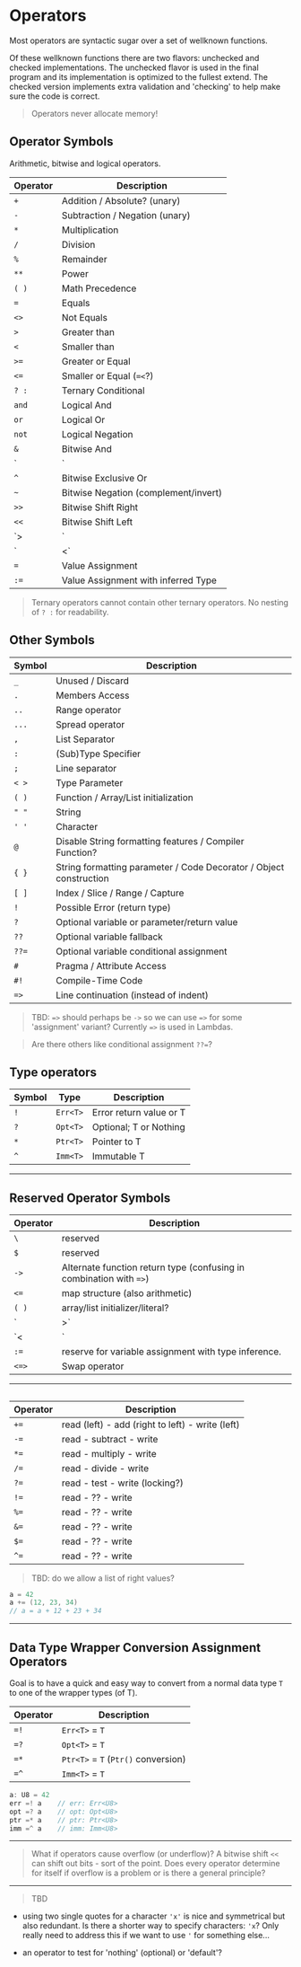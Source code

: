 # Operators

Most operators are syntactic sugar over a set of wellknown functions.

Of these wellknown functions there are two flavors: unchecked and checked implementations. The unchecked flavor is used in the final program and its implementation is optimized to the fullest extend. The checked version implements extra validation and 'checking' to help make sure the code is correct.

> Operators never allocate memory!

## Operator Symbols

Arithmetic, bitwise and logical operators.

| Operator | Description
|---|---
| `+` | Addition / Absolute? (unary)
| `-` | Subtraction / Negation (unary)
| `*` | Multiplication
| `/` | Division
| `%` | Remainder
| `**` | Power
| `( )` | Math Precedence
| `=` | Equals
| `<>` | Not Equals
| `>` | Greater than
| `<` | Smaller than
| `>=` | Greater or Equal
| `<=` | Smaller or Equal (`=<`?)
| `? :` | Ternary Conditional
| `and` | Logical And
| `or` | Logical Or
| `not` | Logical Negation
| `&` | Bitwise And
| `|` | Bitwise Or
| `^` | Bitwise Exclusive Or
| `~` | Bitwise Negation (complement/invert)
| `>>` | Bitwise Shift Right
| `<<` | Bitwise Shift Left
| `>|` | Bitwise Rotate Right
| `|<` | Bitwise Rotate Left
| `=` | Value Assignment
| `:=` | Value Assignment with inferred Type

> Ternary operators cannot contain other ternary operators. No nesting of `? :` for readability.

## Other Symbols

| Symbol | Description
|---|---
| `_` | Unused / Discard
| `.` | Members Access
| `..` | Range operator
| `...` | Spread operator
| `,` | List Separator
| `:` | (Sub)Type Specifier
| `;` | Line separator
| `< >` | Type Parameter
| `( )` | Function / Array/List initialization
| `" "` | String
| `' '` | Character
| `@` | Disable String formatting features / Compiler Function?
| `{ }` | String formatting parameter / Code Decorator / Object construction
| `[ ]` | Index / Slice / Range / Capture
| `!` | Possible Error (return type)
| `?` | Optional variable or parameter/return value
| `??` | Optional variable fallback
| `??=` | Optional variable conditional assignment
| `#` | Pragma / Attribute Access
| `#!` | Compile-Time Code
| `=>` | Line continuation (instead of indent)

> TBD: `=>` should perhaps be `->` so we can use `=>` for some 'assignment' variant? Currently `=>` is used in Lambdas.

> Are there others like conditional assignment `??=`?

## Type operators

| Symbol | Type | Description
|---|---|---
| `!` | `Err<T>`  | Error return value or T
| `?` | `Opt<T>`  | Optional; T or Nothing
| `*` | `Ptr<T>`  | Pointer to T
| `^` | `Imm<T>`  | Immutable T

---

## Reserved Operator Symbols

| Operator | Description
|---|---
| `\` | reserved
| `$` | reserved
| `->` | Alternate function return type (confusing in combination with `=>`)
| `<=` | map structure (also arithmetic)
| `( )` | array/list initializer/literal?
| `|>` | 
| `<|` | 
| `:=` | reserve for variable assignment with type inference.
| `<=>` | Swap operator

---

## 

| Operator | Description
|---|---
| `+=` | read (left) - add (right to left) - write (left)
| `-=` | read - subtract - write
| `*=` | read - multiply - write
| `/=` | read - divide - write
| `?=` | read - test - write (locking?)
| `!=` | read - ?? - write
| `%=` | read - ?? - write
| `&=` | read - ?? - write
| `$=` | read - ?? - write
| `^=` | read - ?? - write

> TBD: do we allow a list of right values?

```csharp
a = 42
a += (12, 23, 34)
// a = a + 12 + 23 + 34
```

---

## Data Type Wrapper Conversion Assignment Operators

Goal is to have a quick and easy way to convert from a normal data type `T` to one of the wrapper types (of T).

| Operator | Description
|---|---
| `=!` | `Err<T>` = `T`
| `=?` | `Opt<T>` = `T`
| `=*` | `Ptr<T>` = `T` (`Ptr()` conversion)
| `=^` | `Imm<T>` = `T`

```csharp
a: U8 = 42
err =! a    // err: Err<U8>
opt =? a    // opt: Opt<U8>
ptr =* a    // ptr: Ptr<U8>
imm =^ a    // imm: Imm<U8>
```

---

> What if operators cause overflow (or underflow)? A bitwise shift `<<` can shift out bits - sort of the point. Does every operator determine for itself if overflow is a problem or is there a general principle?

---

> TBD

- using two single quotes for a character `'x'` is nice and symmetrical but also redundant. Is there a shorter way to specify characters: `'x`? Only really need to address this if we want to use `'` for something else...

- an operator to test for 'nothing' (optional) or 'default'?
